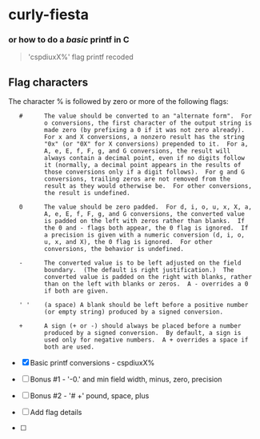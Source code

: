 # curly-fiesta
### or how to do a **_basic_ printf** in C

>'cspdiuxX%' flag printf recoded

## Flag characters
The character % is followed by zero or more of the following
       flags:

       #      The value should be converted to an "alternate form".  For
              o conversions, the first character of the output string is
              made zero (by prefixing a 0 if it was not zero already).
              For x and X conversions, a nonzero result has the string
              "0x" (or "0X" for X conversions) prepended to it.  For a,
              A, e, E, f, F, g, and G conversions, the result will
              always contain a decimal point, even if no digits follow
              it (normally, a decimal point appears in the results of
              those conversions only if a digit follows).  For g and G
              conversions, trailing zeros are not removed from the
              result as they would otherwise be.  For other conversions,
              the result is undefined.

       0      The value should be zero padded.  For d, i, o, u, x, X, a,
              A, e, E, f, F, g, and G conversions, the converted value
              is padded on the left with zeros rather than blanks.  If
              the 0 and - flags both appear, the 0 flag is ignored.  If
              a precision is given with a numeric conversion (d, i, o,
              u, x, and X), the 0 flag is ignored.  For other
              conversions, the behavior is undefined.

       -      The converted value is to be left adjusted on the field
              boundary.  (The default is right justification.)  The
              converted value is padded on the right with blanks, rather
              than on the left with blanks or zeros.  A - overrides a 0
              if both are given.

       ' '    (a space) A blank should be left before a positive number
              (or empty string) produced by a signed conversion.

       +      A sign (+ or -) should always be placed before a number
              produced by a signed conversion.  By default, a sign is
              used only for negative numbers.  A + overrides a space if
              both are used.

- [x] Basic printf conversions - cspdiuxX%
- [ ] Bonus #1 - '-0.' and min field width, minus, zero, precision
- [ ] Bonus #2 - '# +' pound, space, plus

- [ ] Add flag details
- [ ] 
